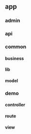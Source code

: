 ​                                                                                                                                                                                                                                                                                                                                                                                                                                                                                                                                                                                                                                                                                                                                                                                                                                                                                                                                                                                                                                                                                                                                                                                                                                                                                                                                                                                                                                                                                                                                                                                                                                                                                                                                                                                                                                                                                                                                                      

## app

### 	admin

### 	api

### 	common

#### 		business

#### 		lib

#### 		model

### 	demo

#### 		controller

#### 		route

#### 		view
